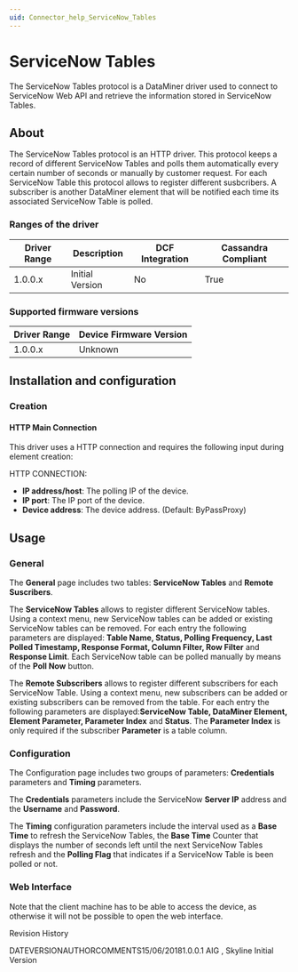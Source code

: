 ```yaml
---
uid: Connector_help_ServiceNow_Tables
---
```


# ServiceNow Tables

The ServiceNow Tables protocol is a DataMiner driver used to connect to ServiceNow Web API and retrieve the information stored in ServiceNow Tables.

## About

The ServiceNow Tables protocol is an HTTP driver. This protocol keeps a record of different ServiceNow Tables and polls them automatically every certain number of seconds or manually by customer request. For each ServiceNow Table this protocol allows to register different susbcribers. A subscriber is another DataMiner element that will be notified each time its associated ServiceNow Table is polled.

### Ranges of the driver

| **Driver Range** | **Description** | **DCF Integration** | **Cassandra Compliant** |
|------------------|-----------------|---------------------|-------------------------|
| 1.0.0.x          | Initial Version | No                  | True                    |

### Supported firmware versions

| **Driver Range** | **Device Firmware Version** |
|------------------|-----------------------------|
| 1.0.0.x          | Unknown                     |

## Installation and configuration

### Creation

#### HTTP Main Connection

This driver uses a HTTP connection and requires the following input during element creation:

HTTP CONNECTION:

- **IP address/host**: The polling IP of the device.
- **IP port**: The IP port of the device.
- **Device address**: The device address. (Default: ByPassProxy)

## Usage

### General

The **General** page includes two tables: **ServiceNow Tables** and **Remote Suscribers**.

The **ServiceNow Tables** allows to register different ServiceNow tables. Using a context menu, new ServiceNow tables can be added or existing ServiceNow tables can be removed. For each entry the following parameters are displayed: **Table Name, Status, Polling Frequency, Last Polled Timestamp, Response Format, Column Filter, Row Filter** and **Response Limit**. Each ServiceNow table can be polled manually by means of the **Poll Now** button.

The **Remote Subscribers** allows to register different subscribers for each ServiceNow Table. Using a context menu, new subscribers can be added or existing subscribers can be removed from the table. For each entry the following parameters are displayed:**ServiceNow Table, DataMiner Element, Element Parameter, Parameter Index** and **Status**. The **Parameter Index** is only required if the subscriber **Parameter** is a table column.

### Configuration

The Configuration page includes two groups of parameters: **Credentials** parameters and **Timing** parameters.

The **Credentials** parameters include the ServiceNow **Server IP** address and the **Username** and **Password**.

The **Timing** configuration parameters include the interval used as a **Base Time** to refresh the ServiceNow Tables, the **Base Time** Counter that displays the number of seconds left until the next ServiceNow Tables refresh and the **Polling Flag** that indicates if a ServiceNow Table is been polled or not.

### Web Interface

Note that the client machine has to be able to access the device, as otherwise it will not be possible to open the web interface.

Revision History

DATEVERSIONAUTHORCOMMENTS15/06/20181.0.0.1 AIG , Skyline Initial Version
